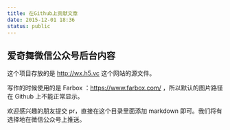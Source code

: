 ```yaml
---
title: 在Github上贡献文章
date: 2015-12-01 18:36
status: public
---
```

##  爱奇舞微信公众号后台内容

这个项目存放的是 http://wx.h5.vc 这个网站的源文件。

写作的时候使用的是 Farbox ：https://www.farbox.com/ ，所以默认的图片路径在 Github 上不能正常显示。

欢迎感兴趣的朋友提交 pr，直接在这个目录里面添加 markdown 即可。我们将有选择地在微信公众号上推送。
